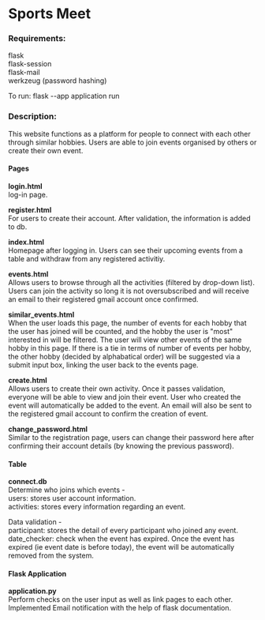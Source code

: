 # Sports Meet

### Requirements:
flask<br>
flask-session<br>
flask-mail<br>
werkzeug (password hashing)

To run: flask --app application run

### Description:
This website functions as a platform for people to connect with each other through similar hobbies. Users are able to join events organised by others or create their own event. 


#### Pages
**login.html**<br>
log-in page.

**register.html**<br>
For users to create their account. After validation, the information is added to db.

**index.html**<br>
Homepage after logging in. Users can see their upcoming events from a table and withdraw from any registered activitiy.

**events.html**<br>
Allows users to browse through all the activities (filtered by drop-down list). Users can join the activity so long it is not oversubscribed and will receive an email to their registered gmail account once confirmed.

**similar_events.html**<br>
When the user loads this page, the number of events for each hobby that the user has joined will be counted, and the hobby the user is "most" interested in will be filtered. The user will view other events of the same hobby in this page. If there is a tie in terms of number of events per hobby, the other hobby (decided by alphabatical order) will be suggested via a submit input box, linking the user back to the events page.

**create.html**<br>
Allows users to create their own activity. Once it passes validation, everyone will be able to view and join their event. User who created the event will automatically be added to the event. An email will also be sent to the registered gmail account to confirm the creation of event.

**change_password.html**<br>
Similar to the registration page, users can change their password here after confirming their account details (by knowing the previous password).


#### Table
**connect.db**<br>
Determine who joins which events -<br>
users: stores user account information.<br> 
activities: stores every information regarding an event.

Data validation -<br>
participant: stores the detail of every participant who joined any event.<br>
date_checker: check when the event has expired. Once the event has expired (ie event date is before today), the event will be automatically removed from the system.<br>


#### Flask Application
**application.py**<br>
Perform checks on the user input as well as link pages to each other. Implemented Email notification with the help of flask documentation.
